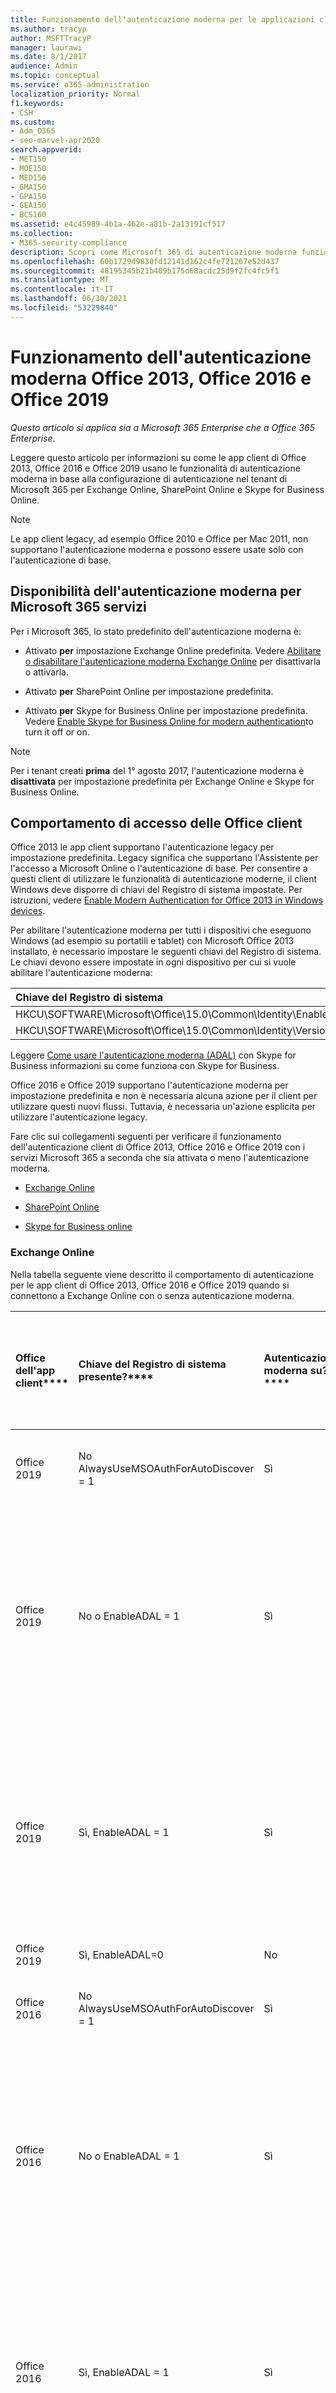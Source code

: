 ```yaml
---
title: Funzionamento dell'autenticazione moderna per le applicazioni client di Office 2013 e Office 2016
ms.author: tracyp
author: MSFTTracyP
manager: laurawi
ms.date: 8/1/2017
audience: Admin
ms.topic: conceptual
ms.service: o365-administration
localization_priority: Normal
f1.keywords:
- CSH
ms.custom:
- Adm_O365
- seo-marvel-apr2020
search.appverid:
- MET150
- MOE150
- MED150
- GMA150
- GPA150
- GEA150
- BCS160
ms.assetid: e4c45989-4b1a-462e-a81b-2a13191cf517
ms.collection:
- M365-security-compliance
description: Scopri come Microsoft 365 di autenticazione moderna funzionano in modo diverso per le app client Office 2013 e 2016.
ms.openlocfilehash: 60b1729d9830fd12141d162c4fe721267e52d437
ms.sourcegitcommit: 48195345b21b409b175d68acdc25d9f2fc4fc5f1
ms.translationtype: MT
ms.contentlocale: it-IT
ms.lasthandoff: 06/30/2021
ms.locfileid: "53229840"
---
```

# <a name="how-modern-authentication-works-for-office-2013-office-2016-and-office-2019-client-apps"></a>Funzionamento dell'autenticazione moderna Office 2013, Office 2016 e Office 2019

*Questo articolo si applica sia a Microsoft 365 Enterprise che a Office 365 Enterprise*.

Leggere questo articolo per informazioni su come le app client di Office 2013, Office 2016 e Office 2019 usano le funzionalità di autenticazione moderna in base alla configurazione di autenticazione nel tenant di Microsoft 365 per Exchange Online, SharePoint Online e Skype for Business Online.

> [!NOTE]
> Le app client legacy, ad esempio Office 2010 e Office per Mac 2011, non supportano l'autenticazione moderna e possono essere usate solo con l'autenticazione di base.

## <a name="availability-of-modern-authentication-for-microsoft-365-services"></a>Disponibilità dell'autenticazione moderna per Microsoft 365 servizi

Per i Microsoft 365, lo stato predefinito dell'autenticazione moderna è:

- Attivato **per** impostazione Exchange Online predefinita. Vedere [Abilitare o disabilitare l'autenticazione moderna Exchange Online](https://support.office.com/article/58018196-f918-49cd-8238-56f57f38d662) per disattivarla o attivarla.

- Attivato **per** SharePoint Online per impostazione predefinita.

- Attivato **per** Skype for Business Online per impostazione predefinita. Vedere [Enable Skype for Business Online for modern authentication](https://social.technet.microsoft.com/wiki/contents/articles/34339.skype-for-business-online-enable-your-tenant-for-modern-authentication.aspx)to turn it off or on.

> [!NOTE]
> Per i tenant creati **prima** del 1° agosto 2017, l'autenticazione moderna è **disattivata** per impostazione predefinita per Exchange Online e Skype for Business Online.

## <a name="sign-in-behavior-of-office-client-apps"></a>Comportamento di accesso delle Office client

Office 2013 le app client supportano l'autenticazione legacy per impostazione predefinita. Legacy significa che supportano l'Assistente per l'accesso a Microsoft Online o l'autenticazione di base. Per consentire a questi client di utilizzare le funzionalità di autenticazione moderne, il client Windows deve disporre di chiavi del Registro di sistema impostate. Per istruzioni, vedere [Enable Modern Authentication for Office 2013 in Windows devices](https://support.office.com/article/7dc1c01a-090f-4971-9677-f1b192d6c910).

Per abilitare l'autenticazione moderna per tutti i dispositivi che eseguono Windows (ad esempio su portatili e tablet) con Microsoft Office 2013 installato, è necessario impostare le seguenti chiavi del Registro di sistema. Le chiavi devono essere impostate in ogni dispositivo per cui si vuole abilitare l'autenticazione moderna:

|**Chiave del Registro di sistema**|**Tipo**|**Valore** |
|:-------|:------:|--------:|
|HKCU\SOFTWARE\Microsoft\Office\15.0\Common\Identity\EnableADAL  |REG_DWORD  |1   |
|HKCU\SOFTWARE\Microsoft\Office\15.0\Common\Identity\Version |REG_DWORD |1  |

Leggere [Come usare l'autenticazione moderna (ADAL)](./hybrid-modern-auth-overview.md) con Skype for Business informazioni su come funziona con Skype for Business.

Office 2016 e Office 2019 supportano l'autenticazione moderna per impostazione predefinita e non è necessaria alcuna azione per il client per utilizzare questi nuovi flussi. Tuttavia, è necessaria un'azione esplicita per utilizzare l'autenticazione legacy.

Fare clic sui collegamenti seguenti per verificare il funzionamento dell'autenticazione client di Office 2013, Office 2016 e Office 2019 con i servizi Microsoft 365 a seconda che sia attivata o meno l'autenticazione moderna.

- [Exchange Online](modern-auth-for-office-2013-and-2016.md#BK_EchangeOnline)

- [SharePoint Online](modern-auth-for-office-2013-and-2016.md#BK_SharePointOnline)

- [Skype for Business online](modern-auth-for-office-2013-and-2016.md#BK_SFBO)

<a name="BK_EchangeOnline"> </a>
### <a name="exchange-online"></a>Exchange Online

Nella tabella seguente viene descritto il comportamento di autenticazione per le app client di Office 2013, Office 2016 e Office 2019 quando si connettono a Exchange Online con o senza autenticazione moderna.

|Office dell'app client****|Chiave del Registro di sistema presente?****|Autenticazione moderna su?****|Comportamento di autenticazione con l'autenticazione moderna attivata per il tenant (impostazione predefinita)****|Comportamento di autenticazione con l'autenticazione moderna disattivata per il tenant****|
|:-----|:-----|:-----|:-----|:-----|
|Office 2019  <br/> |No <br> AlwaysUseMSOAuthForAutoDiscover = 1 <br/> |Sì  <br/> |Forza l'autenticazione moderna Outlook 2013, 2016 o 2019. <br/> [Altre informazioni](https://support.microsoft.com/help/3126599/outlook-prompts-for-password-when-modern-authentication-is-enabled)|Forza l'autenticazione moderna all'interno Outlook client.<br/> |
|Office 2019  <br/> |No o EnableADAL = 1  <br/> |Sì  <br/> |Viene tentata prima l'autenticazione moderna. Se il server rifiuta una connessione di autenticazione moderna, viene utilizzata l'autenticazione di base. Il server rifiuta l'autenticazione moderna quando il tenant non è abilitato.  <br/> |Viene tentata prima l'autenticazione moderna. Se il server rifiuta una connessione di autenticazione moderna, viene utilizzata l'autenticazione di base. Il server rifiuta l'autenticazione moderna quando il tenant non è abilitato.  <br/> |
|Office 2019  <br/> |Sì, EnableADAL = 1  <br/> |Sì  <br/> |Viene tentata prima l'autenticazione moderna. Se il server rifiuta una connessione di autenticazione moderna, viene utilizzata l'autenticazione di base. Il server rifiuta l'autenticazione moderna quando il tenant non è abilitato.  <br/> |Viene tentata prima l'autenticazione moderna. Se il server rifiuta una connessione di autenticazione moderna, viene utilizzata l'autenticazione di base. Il server rifiuta l'autenticazione moderna quando il tenant non è abilitato.  <br/> |
|Office 2019  <br/> |Sì, EnableADAL=0  <br/> |No  <br/> |Autenticazione di base  <br/> |Autenticazione di base  <br/> |
|Office 2016  <br/> |No <br> AlwaysUseMSOAuthForAutoDiscover = 1 <br/> |Sì  <br/> |Forza l'autenticazione moderna nel 2013, 2016 o 2019. <br/> [Altre informazioni](https://support.microsoft.com/help/3126599/outlook-prompts-for-password-when-modern-authentication-is-enabled)|Forza l'autenticazione moderna all'interno Outlook client.<br/> |
|Office 2016  <br/> |No o EnableADAL = 1  <br/> |Sì  <br/> |Viene tentata prima l'autenticazione moderna. Se il server rifiuta una connessione di autenticazione moderna, viene utilizzata l'autenticazione di base. Il server rifiuta l'autenticazione moderna quando il tenant non è abilitato.  <br/> |Viene tentata prima l'autenticazione moderna. Se il server rifiuta una connessione di autenticazione moderna, viene utilizzata l'autenticazione di base. Il server rifiuta l'autenticazione moderna quando il tenant non è abilitato.  <br/> |
|Office 2016  <br/> |Sì, EnableADAL = 1  <br/> |Sì  <br/> |Viene tentata prima l'autenticazione moderna. Se il server rifiuta una connessione di autenticazione moderna, viene utilizzata l'autenticazione di base. Il server rifiuta l'autenticazione moderna quando il tenant non è abilitato.  <br/> |Viene tentata prima l'autenticazione moderna. Se il server rifiuta una connessione di autenticazione moderna, viene utilizzata l'autenticazione di base. Il server rifiuta l'autenticazione moderna quando il tenant non è abilitato.  <br/> |
|Office 2016  <br/> |Sì, EnableADAL=0  <br/> |No  <br/> |Autenticazione di base  <br/> |Autenticazione di base  <br/> |
|Office 2013  <br/> |No  <br/> |No  <br/> |Autenticazione di base  <br/> |Autenticazione di base  <br/> |
|Office 2013  <br/> |Sì, EnableADAL = 1  <br/> |Sì  <br/> |Viene tentata prima l'autenticazione moderna. Se il server rifiuta una connessione di autenticazione moderna, viene utilizzata l'autenticazione di base. Il server rifiuta l'autenticazione moderna quando il tenant non è abilitato.  <br/> |Viene tentata prima l'autenticazione moderna. Se il server rifiuta una connessione di autenticazione moderna, viene utilizzata l'autenticazione di base. Il server rifiuta l'autenticazione moderna quando il tenant non è abilitato.  <br/> |

<a name="BK_SharePointOnline"> </a>
### <a name="sharepoint-online"></a>SharePoint Online

Nella tabella seguente viene descritto il comportamento di autenticazione per le app client di Office 2013, Office 2016 e Office 2019 quando si connettono a SharePoint Online con o senza l'autenticazione moderna.

|Office dell'app client****|Chiave del Registro di sistema presente?****|Autenticazione moderna su?****|Comportamento di autenticazione con l'autenticazione moderna attivata per il tenant (impostazione predefinita)****|Comportamento di autenticazione con l'autenticazione moderna disattivata per il tenant****|
|:-----|:-----|:-----|:-----|:-----|
|Office 2019  <br/> |No o EnableADAL = 1  <br/> |Sì  <br/> |Solo autenticazione moderna.  <br/> |Errore di connessione.  <br/> |
|Office 2019  <br/> |Sì, EnableADAL = 1  <br/> |Sì  <br/> |Solo autenticazione moderna.  <br/> |Errore di connessione.  <br/> |
|Office 2019  <br/> |Sì, EnableADAL = 0  <br/> |No  <br/> |Solo Assistente per l'accesso a Microsoft Online.  <br/> |Solo Assistente per l'accesso a Microsoft Online.  <br/> |
|Office 2016  <br/> |No o EnableADAL = 1  <br/> |Sì  <br/> |Solo autenticazione moderna.  <br/> |Errore di connessione.  <br/> |
|Office 2016  <br/> |Sì, EnableADAL = 1  <br/> |Sì  <br/> |Solo autenticazione moderna.  <br/> |Errore di connessione.  <br/> |
|Office 2016  <br/> |Sì, EnableADAL = 0  <br/> |No  <br/> |Solo Assistente per l'accesso a Microsoft Online.  <br/> |Solo Assistente per l'accesso a Microsoft Online.  <br/> |
|Office 2013  <br/> |No  <br/> |No  <br/> |Solo Assistente per l'accesso a Microsoft Online.  <br/> |Solo Assistente per l'accesso a Microsoft Online.  <br/> |
|Office 2013  <br/> |Sì, EnableADAL = 1  <br/> |Sì  <br/> |Solo autenticazione moderna.  <br/> |Errore di connessione.  <br/> |

### <a name="skype-for-business-online"></a>Skype for Business Online
<a name="BK_SFBO"> </a>

Nella tabella seguente viene descritto il comportamento di autenticazione per le app client di Office 2013, Office 2016 e Office 2019 quando si connettono a Skype for Business Online con o senza l'autenticazione moderna.

|Office dell'app client****|Chiave del Registro di sistema presente?****|Autenticazione moderna su?****|Comportamento di autenticazione con l'autenticazione moderna attivata per il tenant****|Comportamento di autenticazione con l'autenticazione moderna disattivata per il tenant (impostazione predefinita)****|
|:-----|:-----|:-----|:-----|:-----|
|Office 2019  <br/> |No o EnableADAL = 1  <br/> |Sì  <br/> |Viene tentata prima l'autenticazione moderna. Se il server rifiuta una connessione di autenticazione moderna, viene utilizzato l'Assistente per l'accesso a Microsoft Online. Il server rifiuta l'autenticazione moderna Skype for Business i tenant online non sono abilitati.  <br/> |Viene tentata prima l'autenticazione moderna. Se il server rifiuta una connessione di autenticazione moderna, viene utilizzato l'Assistente per l'accesso a Microsoft Online. Il server rifiuta l'autenticazione moderna Skype for Business i tenant online non sono abilitati.  <br/> |
|Office 2019  <br/> |Sì, EnableADAL = 1  <br/> |Sì  <br/> |Viene tentata prima l'autenticazione moderna. Se il server rifiuta una connessione di autenticazione moderna, viene utilizzato l'Assistente per l'accesso a Microsoft Online. Il server rifiuta l'autenticazione moderna Skype for Business i tenant online non sono abilitati.  <br/> |Viene tentata prima l'autenticazione moderna. Se il server rifiuta una connessione di autenticazione moderna, viene utilizzato l'Assistente per l'accesso a Microsoft Online. Il server rifiuta l'autenticazione moderna Skype for Business i tenant online non sono abilitati.  <br/> |
|Office 2019  <br/> |Sì, EnableADAL = 0  <br/> |No  <br/> |Solo Assistente per l'accesso a Microsoft Online.  <br/> |Solo Assistente per l'accesso a Microsoft Online.  <br/> |
|Office 2016  <br/> |No o EnableADAL = 1  <br/> |Sì  <br/> |Viene tentata prima l'autenticazione moderna. Se il server rifiuta una connessione di autenticazione moderna, viene utilizzato l'Assistente per l'accesso a Microsoft Online. Il server rifiuta l'autenticazione moderna Skype for Business i tenant online non sono abilitati.  <br/> |Viene tentata prima l'autenticazione moderna. Se il server rifiuta una connessione di autenticazione moderna, viene utilizzato l'Assistente per l'accesso a Microsoft Online. Il server rifiuta l'autenticazione moderna Skype for Business i tenant online non sono abilitati.  <br/> |
|Office 2016  <br/> |Sì, EnableADAL = 1  <br/> |Sì  <br/> |Viene tentata prima l'autenticazione moderna. Se il server rifiuta una connessione di autenticazione moderna, viene utilizzato l'Assistente per l'accesso a Microsoft Online. Il server rifiuta l'autenticazione moderna Skype for Business i tenant online non sono abilitati.  <br/> |Viene tentata prima l'autenticazione moderna. Se il server rifiuta una connessione di autenticazione moderna, viene utilizzato l'Assistente per l'accesso a Microsoft Online. Il server rifiuta l'autenticazione moderna Skype for Business i tenant online non sono abilitati.  <br/> |
|Office 2016  <br/> |Sì, EnableADAL = 0  <br/> |No  <br/> |Solo Assistente per l'accesso a Microsoft Online.  <br/> |Solo Assistente per l'accesso a Microsoft Online.  <br/> |
|Office 2013  <br/> |No  <br/> |No  <br/> |Solo Assistente per l'accesso a Microsoft Online.  <br/> |Solo Assistente per l'accesso a Microsoft Online.  <br/> |
|Office 2013  <br/> |Sì, EnableADAL = 1  <br/> |Sì  <br/> |Viene tentata prima l'autenticazione moderna. Se il server rifiuta una connessione di autenticazione moderna, viene utilizzato l'Assistente per l'accesso a Microsoft Online. Il server rifiuta l'autenticazione moderna Skype for Business i tenant online non sono abilitati.  <br/> |Solo Assistente per l'accesso a Microsoft Online.  <br/> |

## <a name="see-also"></a>Vedere anche

[Abilitare l'autenticazione moderna per Office 2013 nei dispositivi Windows](../admin/security-and-compliance/enable-modern-authentication.md)

[Autenticazione a più fattori per Microsoft 365](../admin/security-and-compliance/multi-factor-authentication-microsoft-365.md)

[Accedere a Microsoft 365 con l'autenticazione a più fattori](https://support.microsoft.com/office/sign-in-to-microsoft-365-with-multi-factor-authentication-2b856342-170a-438e-9a4f-3c092394d3cb)

[Panoramica di Microsoft 365 Enterprise](microsoft-365-overview.md)